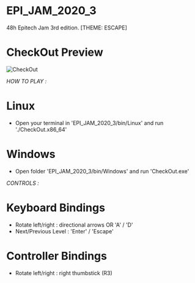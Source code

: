 # EPI_JAM_2020_3
48h Epitech Jam 3rd edition. [THEME: ESCAPE]

# CheckOut Preview
![CheckOut](CheckOutPrev.gif)

*HOW TO PLAY :*
# Linux
-   Open your terminal in 'EPI_JAM_2020_3/bin/Linux' and run './CheckOut.x86_64'
# Windows
-   Open folder 'EPI_JAM_2020_3/bin/Windows' and run 'CheckOut.exe'

*CONTROLS :*
# Keyboard Bindings
- Rotate left/right : directional arrows OR 'A' / 'D'
- Next/Previous Level : 'Enter' / 'Escape'

# Controller Bindings
- Rotate left/right : right thumbstick (R3)